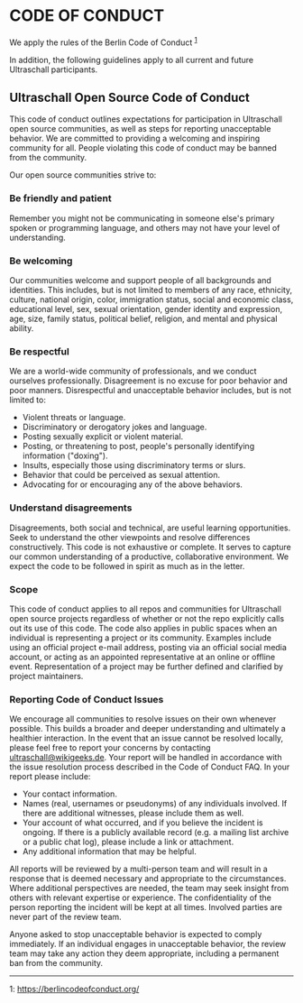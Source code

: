 # CODE OF CONDUCT

We apply the rules of the Berlin Code of Conduct <sup>[1](#berlin_coc)</sup>

In addition, the following guidelines apply to all current and future Ultraschall participants.

## Ultraschall Open Source Code of Conduct

This code of conduct outlines expectations for participation in Ultraschall open source communities, as well as steps for reporting unacceptable behavior. We are committed to providing a welcoming and inspiring community for all. People violating this code of conduct may be banned from the community.

Our open source communities strive to:

### Be friendly and patient

Remember you might not be communicating in someone else's primary spoken or programming language, and others may not have your level of understanding.

### Be welcoming

Our communities welcome and support people of all backgrounds and identities. This includes, but is not limited to members of any race, ethnicity, culture, national origin, color, immigration status, social and economic class, educational level, sex, sexual orientation, gender identity and expression, age, size, family status, political belief, religion, and mental and physical ability.

### Be respectful

We are a world-wide community of professionals, and we conduct ourselves professionally. Disagreement is no excuse for poor behavior and poor manners. Disrespectful and unacceptable behavior includes, but is not limited to:

- Violent threats or language.
- Discriminatory or derogatory jokes and language.
- Posting sexually explicit or violent material.
- Posting, or threatening to post, people's personally identifying information ("doxing").
- Insults, especially those using discriminatory terms or slurs.
- Behavior that could be perceived as sexual attention.
- Advocating for or encouraging any of the above behaviors.

### Understand disagreements

Disagreements, both social and technical, are useful learning opportunities. Seek to understand the other viewpoints and resolve differences constructively.
This code is not exhaustive or complete. It serves to capture our common understanding of a productive, collaborative environment. We expect the code to be followed in spirit as much as in the letter.

### Scope

This code of conduct applies to all repos and communities for Ultraschall open source projects regardless of whether or not the repo explicitly calls out its use of this code. The code also applies in public spaces when an individual is representing a project or its community. Examples include using an official project e-mail address, posting via an official social media account, or acting as an appointed representative at an online or offline event. Representation of a project may be further defined and clarified by project maintainers.

### Reporting Code of Conduct Issues

We encourage all communities to resolve issues on their own whenever possible. This builds a broader and deeper understanding and ultimately a healthier interaction. In the event that an issue cannot be resolved locally, please feel free to report your concerns by contacting ultraschall@wikigeeks.de. Your report will be handled in accordance with the issue resolution process described in the Code of Conduct FAQ.
In your report please include:

- Your contact information.
- Names (real, usernames or pseudonyms) of any individuals involved. If there are additional witnesses, please include them as well.
- Your account of what occurred, and if you believe the incident is ongoing. If there is a publicly available record (e.g. a mailing list archive or a public chat log), please include a link or attachment.
- Any additional information that may be helpful.

All reports will be reviewed by a multi-person team and will result in a response that is deemed necessary and appropriate to the circumstances. Where additional perspectives are needed, the team may seek insight from others with relevant expertise or experience. The confidentiality of the person reporting the incident will be kept at all times. Involved parties are never part of the review team.

Anyone asked to stop unacceptable behavior is expected to comply immediately. If an individual engages in unacceptable behavior, the review team may take any action they deem appropriate, including a permanent ban from the community.

---

<a name="berlin_coc">1</a>: https://berlincodeofconduct.org/

